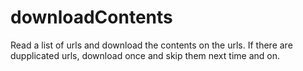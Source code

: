 # downloadContents
Read a list of urls and download the contents on the urls.
If there are dupplicated urls, download once and skip them next time and on.
